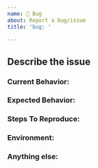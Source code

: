 ```yaml
---
name: 🐞 Bug
about: Report a bug/issue
title: 'bug: '
  
---
```


<!--
Note: Please search to see if an issue already exists for the bug you encountered.
-->
  
## Describe the issue
  
### Current Behavior:
<!-- A concise description of what you're experiencing. -->

### Expected Behavior:
<!-- A concise description of what you expected to happen. -->

### Steps To Reproduce:
<!--
Example: steps to reproduce the behavior:
1. In this environment...
2. With this config...
3. Run '...'
4. See error...
-->

### Environment:
<!-- Example: OS, versions, browser details etc.  -->

### Anything else:
<!--
Links? Potential Fixes? References? Anything that will give us more context about the issue that you are encountering!
-->
